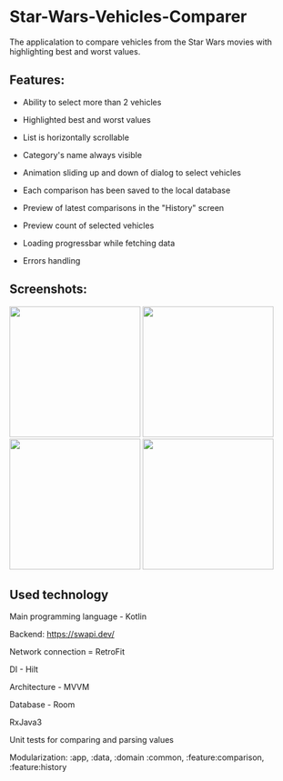 # Star-Wars-Vehicles-Comparer

The applicalation to compare vehicles from the Star Wars movies with highlighting best and worst values. 

Features:
-------------------------
- Ability to select more than 2 vehicles

- Highlighted best and worst values 

- List is horizontally scrollable 

- Category's name always visible

- Animation sliding up and down of dialog to select vehicles

- Each comparison has been saved to the local database

- Preview of latest comparisons in the "History" screen

- Preview count of selected vehicles 

- Loading progressbar while fetching data

- Errors handling


Screenshots:
--------------------------
<img src ="https://user-images.githubusercontent.com/36416126/213750210-b7a723e9-e6b8-462e-809c-ed9acadc2f3e.png" width="230">  <img src ="https://user-images.githubusercontent.com/36416126/213752882-b5025aac-6a43-4699-8039-1d5434fab6fe.png" width="230">  <img src ="https://user-images.githubusercontent.com/36416126/213753095-7164fe73-41f3-427c-844d-ab0363e2184e.png" width="230">  <img src ="https://user-images.githubusercontent.com/36416126/213753348-2f55bc9c-3b78-465b-b97c-980f4dd3ad8d.png" width="230">

Used technology
--------------------------
Main programming language - Kotlin

Backend: https://swapi.dev/

Network connection = RetroFit

DI - Hilt

Architecture - MVVM

Database - Room

RxJava3 

Unit tests for comparing and parsing values 

Modularization: :app, :data, :domain :common, :feature:comparison, :feature:history
